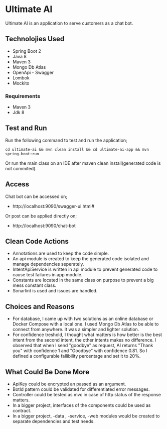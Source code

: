 # Ultimate AI

Ultimate AI is an application to serve customers as a chat bot.

## Technolojies Used

* Spring Boot 2
* Java 8
* Maven 3
* Mongo Db Atlas
* OpenApi - Swagger
* Lombok
* Mockito

### Requirements

* Maven 3
* Jdk 8

## Test and Run

Run the following command to test and run the application;

```console
cd ultimate-ai && mvn clean install && cd ultimate-ai-app && mvn spring-boot:run
```

Or run the main class on an IDE after maven clean install(generated code is not commited).

## Access

Chat bot can be accessed on;

* http://localhost:9090/swagger-ui.html#

Or post can be applied directly on;

* http://localhost:9090/chat-bot

## Clean Code Actions

* Annotations are used to keep the code simple.
* An api module is created to keep the generated code isolated and manage dependencies seperately.
* IntentApiService is written in api module to prevent generated code to cause test failures in app module.
* Constants are located in the same class on purpose to prevent a big mess constant class.
* Sonarlint is used and issues are handled.

## Choices and Reasons

* For database, I came up with two solutions as an online database or Docker Compose with a local one. I used Mongo Db
  Atlas to be able to connect from anywhere. It was a simpler and lighter solution.
* For confidence treshold, I thought what matters is how better is the best intent from the second intent, the other
  intents makes no difference. I observed that when I send "goodbye" as request, AI returns "Thank you" with confidence
  1 and "Goodbye" with confidence 0.81. So I defined a configurable fallibility percentage and set it to 20%.

## What Could Be Done More

* ApiKey could be encrypted an passed as an argument.
* BotId pattern could be validated for differentiated error messages.
* Controller could be tested as mvc in case of http status of the response matters.
* In a bigger project, interfaces of the components could be used as contract.
* In a bigger project, -data , -service, -web modules would be created to separate dependencies and test needs.
